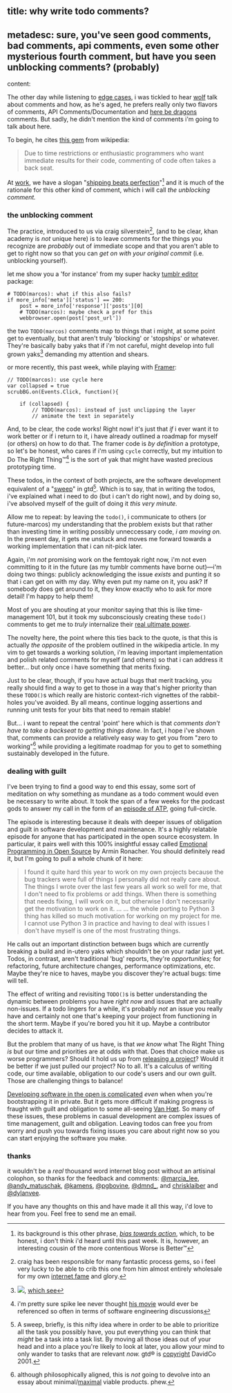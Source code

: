 title: why write todo comments?
-
metadesc: sure, you've seen good comments, bad comments, api comments, even some other mysterious fourth comment, but have you seen unblocking comments? (probably)
-
content:

The other day while listening to [edge cases](http://edgecasesshow.com/111-here-be-dragons-style-comments.html), i was tickled to hear [wolf](http://twitter.com/rentzsch) talk about comments and how, as he's aged, he prefers really only two flavors of comments, API Comments/Documentation and [here be dragons](http://en.wikipedia.org/wiki/Here_be_dragons) comments. But sadly, he didn't mention the kind of comments i'm going to talk about here.

To begin, he cites [this gem](http://en.wikipedia.org/wiki/Best_coding_practices#Commenting) from wikipedia:

>Due to time restrictions or enthusiastic programmers who want immediate results for their code, commenting of code often takes a back seat.

At [work](http://www.khanacademy.org/careers), we have a slogan "[shipping beats perfection](http://bjk5.com/post/60760280107/shipping-beats-perfection-explained)"[^sbp] and it is much of the rationale for this other kind of comment, which i will call *the unblocking comment.*

[^sbp]: its background is this other phrase, *[bias towards action](https://dschool.stanford.edu/groups/k12/wiki/548fb/Bias_Toward_Action.html)*, which, to be honest, i don't think i'd heard until this past week. It is, however, an interesting cousin of the more contentious Worse is Better™[^wib]

### the unblocking comment

The practice, introduced to us via craig silverstein[^csilvers], (and to be clear, khan academy is *not* unique here) is to leave comments for the things you recognize are *probably* out of immediate scope and that you aren't able to get to right now so that you can *get on with your original commit* (i.e. unblocking yourself).

[^csilvers]: craig has been responsible for many fantastic process gems, so i feel very lucky to be able to crib this one from him almost entirely wholesale for my own [internet fame](https://www.youtube.com/watch?v=xdhLQCYQ-nQ) and glory.

let me show you a 'for instance' from my super hacky [tumblr editor](https://github.com/nsfmc/stumblr) package:

<pre><code class="language-python"># TODO(marcos): what if this also fails?
if more_info['meta']['status'] == 200:
    post = more_info['response']['posts'][0]
    # TODO(marcos): maybe check a pref for this
    webbrowser.open(post['post_url'])
</code></pre>

the two `TODO(marcos)` comments map to things that i might, at some point get to eventually, but that aren't truly 'blocking' or 'stopships' or whatever. They're basically baby yaks that if i'm not careful, might develop into full grown yaks[^yakshaving] demanding my attention and shears.

[^yakshaving]: ![](@pathmalcolm-in-the-middle.gif), [which see](http://raganwald.com/2014/02/28/a-programmers-story.html)

or more recently, this past week, while playing with [Framer](http://github.com/koenbok/Framer):

<pre><code class="language-javascript">// TODO(marcos): use cycle here
var collapsed = true
scrubBG.on(Events.Click, function(){

    if (collapsed) {
        // TODO(marcos): instead of just unclipping the layer
        // animate the text in separately
</code></pre>

And, to be clear, the code works! Right now! it's just that *if* i ever want it to work better or if i return to it, i have already outlined a roadmap for myself (or others) on how to do that. The framer code is *by definition* a prototype, so let's be honest, who cares if i'm using `cycle` correctly, but my intuition to Do The Right Thing™[^dtrt] is the sort of yak that might have wasted precious prototyping time.

[^dtrt]: i'm pretty sure spike lee never thought [his movie](http://en.wikipedia.org/wiki/Do_the_Right_Thing) would ever be referenced so often in terms of software engineering discussions

These todos, in the context of both projects, are the software development equivalent of a "[sweep](http://www.43folders.com/2006/07/24/b2gtd-mind-sweep)" in gtd[^gtd]. Which is to say, that in writing the todos, i've explained what i need to do (but i can't do right now), and by doing so, i've absolved myself of the guilt of doing it *this very minute.*

Allow me to repeat: by leaving the `todo()`, i communicate to others (or future-marcos) my understanding that the problem exists but that rather than investing time in writing possibly unneccessary code, *i am moving on.* In the present day, it gets me unstuck and moves me forward towards a working implementation that i can nit-pick later. 

Again, i'm *not* promising work on the femtoyak right now, i'm not even committing to it in the future (as my tumblr comments have borne out)—i'm doing two things: publicly acknowledging the issue *exists* and punting it so that i can get on with my day. Why even put my name on it, you ask? If somebody does get around to it, they know exactly who to ask for more detail! I'm happy to help them!

Most of you are shouting at your monitor saying that this is like time-management 101, but it took my subconsciously creating these `todo()` comments to get me to *truly* internalize their [real ultimate power](http://en.wikipedia.org/wiki/Real_Ultimate_Power).

[^gtd]: A sweep, briefly, is this nifty idea where in order to be able to prioritize all the task you possibly have, you put everything you can think that *might* be a task into a task list. By moving all those ideas out of your head and into a place you're likely to look at later, you allow your mind to only wander to tasks that are relevant *now.* gtd® is [copyright](http://www.5by5.tv/b2w) DavidCo 2001. 

The novelty here, the point where this ties back to the quote, is that this is actually *the opposite* of the problem outlined in the wikipedia article. In my vim to get towards a working solution, i'm leaving important implementation and polish related comments for myself (and others) so that i can address it better... but only once i have something that merits fixing.

Just to be clear, though, if you have actual bugs that merit tracking, you really should find a way to get to those in a way that's higher priority than these `TODO()`s which really are historic context-rich vignettes of the rabbit-holes you've avoided. By all means, continue logging assertions and running unit tests for your bits that need to remain stable!

But... i want to repeat the central 'point' here which is that *comments don't have to take a backseat to getting things done*. In fact, i hope i've shown that, comments can provide a relatively easy way to get you from "zero to working"[^mvp] while providing a legitimate roadmap for you to get to something sustainably developed in the future.


[^mvp]: although philosophically aligned, this is *not* going to devolve into an essay about minimal/[maximal](http://www.allenpike.com/2013/maximum-viable-products/) viable products. phew.


### dealing with guilt

I've been trying to find a good way to end this essay, some sort of meditation on why something as mundane as a todo comment would even be necessary to write about. It took the span of a few weeks for the podcast gods to answer my call in the form of an [episode of ATP](http://atp.fm/episodes/95), going full-circle.

The episode is interesting because it deals with deeper issues of obligation and guilt in software development and maintenance. It's a highly relatable episode for anyone that has participated in the open source ecosystem. In particular, it pairs well with this 100% insightful essay called [Emotional Programming in Open Source](http://lucumr.pocoo.org/2013/11/28/emotional-programming/) by Armin Ronacher. You should definitely read it, but I'm going to pull a whole chunk of it here:

> I found it quite hard this year to work on my own projects because the bug trackers were full of things I personally did not really care about. The things I wrote over the last few years all work so well for me, that I don't need to fix problems or add things. When there is something that needs fixing, I will work on it, but otherwise I don't necessarily get the motivation to work on it.
> ...
> ... the whole porting to Python 3 thing has killed so much motivation for working on my project for me. I cannot use Python 3 in practice and having to deal with issues I don't have myself is one of the most frustrating things.

He calls out an important distinction between bugs which are currently breaking a build and in-utero yaks which shouldn't be on your radar just yet. Todos, in contrast, aren't traditional 'bug' reports, they're *opportunities;* for refactoring, future architecture changes, performance optimizations, etc. Maybe they're nice to haves, maybe you discover they're actual bugs: time will tell.

The effect of writing and revisiting `TODO()`s is better understanding the dynamic between problems you have *right now* and issues that are actually non-issues. If a todo lingers for a while, it's probably *not* an issue you really have and certainly not one that's keeping your project from functioning in the short term. Maybe if you're bored you hit it up. Maybe a contributor decides to attack it.

But the problem that many of us have, is that *we know* what The Right Thing *is* but our time and priorities are at odds with that. Does that choice make us worse programmers? Should it hold us up from [releasing a project](https://news.ycombinator.com/item?id=8132939)? Would it be better if we just pulled our project? No to all. It's a calculus of writing code, our time available, obligation to our code's users and our own guilt. Those are challenging things to balance!

[Developing software in the open is complicated](https://www.youtube.com/watch?v=0SARbwvhupQ) *even* when when you're bootstrapping it in private. But it gets more difficult if making progress is fraught with guilt and obligation to some all-seeing [Van Hœt](https://twitter.com/karlvanhoet). So many of these issues, these problems in casual development are complex issues of time management, guilt and obligation. Leaving todos can free you from worry and push you towards fixing issues you care about right now so you can start enjoying the software you make. 

[^wib]: If you avoided that link soup but want to explore a decades old religious war, the idea is effectively '[worse is better](http://www.jwz.org/doc/worse-is-better.html).' In our case, it's more problematic to indefinitely hold back a feature that can have a better effect now because "it's not totally polished." Most importantly, it's admitting that getting bogged down in details doesn't always get you closer to the end result, and at worst, gets you farther from it. This isn't a hard and fast truth, some things *do* deserve more time, more attention, more care and craft. It's up to you, the reader, to determine which things merit that in favor of shipping a benefit to others *now.* I don't know of a good way to explain when that's an appropriate choice to make because *it totally depends on your situation.*

### thanks

it wouldn't be a *real* thousand word internet blog post without an artisinal colophon, so thanks for the feedback and comments: [@marcia_lee](http://twitter.com/marcia_lee), [@andy_matuschak](http://twitter.com/andy_matuschak), [@kamens](http://twitter.com/kamens), [@pgbovine](http://twitter.com/pgbovine), [@dmnd_](http://twitter.com/dmnd_), and [chrisklaiber](https://github.com/chrisklaiber) and [@dylanvee](https://twitter.com/dylanvee). 

If you have any thoughts on this and have made it all this way, i'd love to hear from you. Feel free to send me an email.
